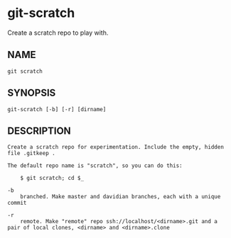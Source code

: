 # git-scratch
Create a scratch repo to play with.

## NAME

    git scratch

## SYNOPSIS

    git-scratch [-b] [-r] [dirname]

## DESCRIPTION

    Create a scratch repo for experimentation. Include the empty, hidden file .gitkeep .
    
    The default repo name is "scratch", so you can do this:

        $ git scratch; cd $_
    
    -b
        branched. Make master and davidian branches, each with a unique commit

    -r
        remote. Make "remote" repo ssh://localhost/<dirname>.git and a pair of local clones, <dirname> and <dirname>.clone
